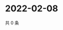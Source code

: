 # 2022-02-08

共 0 条

<!-- BEGIN WEIBO -->
<!-- 最后更新时间 Tue Feb 08 2022 03:10:32 GMT+0800 (China Standard Time) -->

<!-- END WEIBO -->
